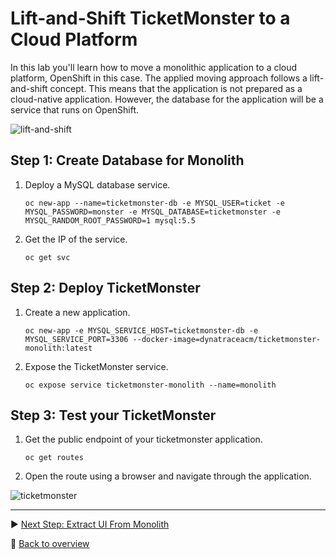 # Lift-and-Shift TicketMonster to a Cloud Platform

In this lab you'll learn how to move a monolithic application to a cloud platform, OpenShift in this case. The applied moving approach follows a lift-and-shift concept. This means that the application is not prepared as a cloud-native application. However, the database for the application will be a service that runs on OpenShift. 

![lift-and-shift](../assets/lift_and_shift.png)

## Step 1: Create Database for Monolith

1. Deploy a MySQL database service.
    ```
    oc new-app --name=ticketmonster-db -e MYSQL_USER=ticket -e MYSQL_PASSWORD=monster -e MYSQL_DATABASE=ticketmonster -e MYSQL_RANDOM_ROOT_PASSWORD=1 mysql:5.5
    ```

2. Get the IP of the service.
    ```
    oc get svc
    ```

## Step 2: Deploy TicketMonster

1. Create a new application.
    ```
    oc new-app -e MYSQL_SERVICE_HOST=ticketmonster-db -e MYSQL_SERVICE_PORT=3306 --docker-image=dynatraceacm/ticketmonster-monolith:latest
    ```

1. Expose the TicketMonster service.
    ```
    oc expose service ticketmonster-monolith --name=monolith 
    ```

## Step 3: Test your TicketMonster

1. Get the public endpoint of your ticketmonster application.
    ```
    oc get routes
    ```

1. Open the route using a browser and navigate through the application.

![ticketmonster](../assets/ticketmonster.png)

---

:arrow_forward: [Next Step: Extract UI From Monolith](../2_Extract_UI_From_Monolith)

:arrow_up_small: [Back to overview](../)
